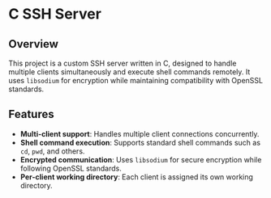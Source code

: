 # C SSH Server

## Overview
This project is a custom SSH server written in C, designed to handle multiple clients simultaneously and execute shell commands remotely. It uses `libsodium` for encryption while maintaining compatibility with OpenSSL standards.

## Features
- **Multi-client support**: Handles multiple client connections concurrently.
- **Shell command execution**: Supports standard shell commands such as `cd`, `pwd`, and others.
- **Encrypted communication**: Uses `libsodium` for secure encryption while following OpenSSL standards.
- **Per-client working directory**: Each client is assigned its own working directory.

